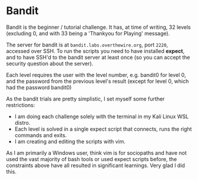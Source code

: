 # Bandit

Bandit is the beginner / tutorial challenge. It has, at time of writing, 32 levels (excluding 0, and with 33 being a 'Thankyou for Playing' message).

The server for bandit is at `bandit.labs.overthewire.org`, port `2220`, accessed over SSH.
To run the scripts you need to have installed **expect**, and to have SSH'd to the bandit server at least once (so you can accept the security question about the server). 

Each level requires the user with the level number, e.g. bandit0 for level 0, and the password from the previous level's result (except for level 0, which had the password bandit0)

As the bandit trials are pretty simplistic, I set myself some further restrictions:

- I am doing each challenge solely with the terminal in my Kali Linux WSL distro.
- Each level is solved in a single expect script that connects, runs the right commands and exits.
- I am creating and editing the scripts with vim.

As I am primarily a Windows user, think vim is for sociopaths and have not used the vast majority of bash tools or used expect scripts before, the constraints above have all resulted in significant learnings. Very glad I did this.
